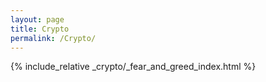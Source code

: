 ```yaml
---
layout: page
title: Crypto
permalink: /Crypto/
---
```



{% include_relative _crypto/_fear_and_greed_index.html %}
